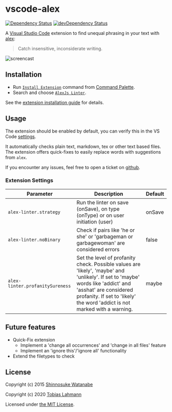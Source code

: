# vscode-alex

[![Dependency Status](https://david-dm.org/tlahmann/vscode-alex.svg)](https://david-dm.org/tlahmann/vscode-alex)
[![devDependency Status](https://david-dm.org/tlahmann/vscode-alex/dev-status.svg)](https://david-dm.org/tlahmann/vscode-alex?type=dev)

A [Visual Studio Code](https://code.visualstudio.com/) extension to find unequal phrasing in your text with [alex](https://alexjs.com/):

> Catch insensitive, inconsiderate writing.

![screencast](media/screencast.gif)

## Installation

* Run [`Install Extension`](https://code.visualstudio.com/docs/editor/extension-gallery#_install-an-extension) command from [Command Palette](https://code.visualstudio.com/Docs/editor/codebasics#_command-palette).
* Search and choose [`AlexJs Linter`](https://marketplace.visualstudio.com/items?itemName=TLahmann.alex-linter).

See the [extension installation guide](https://code.visualstudio.com/docs/editor/extension-gallery) for details.

## Usage

The extension should be enabled by default, you can verify this in the VS Code [settings](https://code.visualstudio.com/docs/getstarted/settings).

It automatically checks plain text, markdown, tex or other text based files.
The extension offers quick-fixes to easily replace words with suggestions from `alex`.

If you encounter any issues, feel free to open a ticket on [github](https://github.com/tlahmann/vscode-alex/issues).

### Extension Settings

| Parameter                      | Description                                                                           | Default |
| ------------------------------ | ------------------------------------------------------------------------------------- | ------- |
| `alex-linter.strategy`          | Run the linter on save (onSave), on type (onType) or on user initiation (user)        | onSave  |
| `alex-linter.noBinary`          | Check if pairs like 'he or she' or 'garbageman or garbagewoman' are considered errors | false   |
| `alex-linter.profanitySureness` | Set the level of profanity check. Possible values are 'likely', 'maybe' and 'unlikely'. If set to 'maybe' words like 'addict' and 'asshat' are considered profanity. If set to 'likely' the word 'addict is not marked with a warning. | maybe   |

## Future features

* Quick-Fix extension 
  * Implement a 'change all occurrences' and 'change in all files' feature
  * Implement an 'ignore this'/'ignore all' functionality
* Extend the filetypes to check

## License

Copyright (c) 2015 [Shinnosuke Watanabe](https://github.com/shinnn)

Copyright (c) 2020 [Tobias Lahmann](https://github.com/tlahmann)

Licensed under [the MIT License](./LICENSE).
